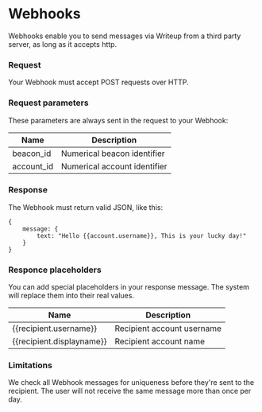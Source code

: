 # Webhooks

Webhooks enable you to send messages via Writeup from a third party server, as long as it accepts http. 

### Request
Your Webhook must accept POST requests over HTTP. 

### Request parameters
These parameters are always sent in the request to your Webhook:

| Name | Description |
| -- | -- |
| beacon_id  | Numerical beacon identifier |
| account_id  | Numerical account identifier |

### Response

The Webhook must return valid JSON, like this:

```
{   
    message: {
        text: "Hello {{account.username}}, This is your lucky day!"
    }
}
```
### Responce placeholders
You can add special placeholders in your response message. The system will replace them into their real values.

| Name | Description |
| -- | -- |
| {{recipient.username}}  | Recipient account username |
| {{recipient.displayname}}  | Recipient account name |

### Limitations
We check all Webhook messages for uniqueness before they're sent to the recipient. The user will not receive the same message more than once per day.